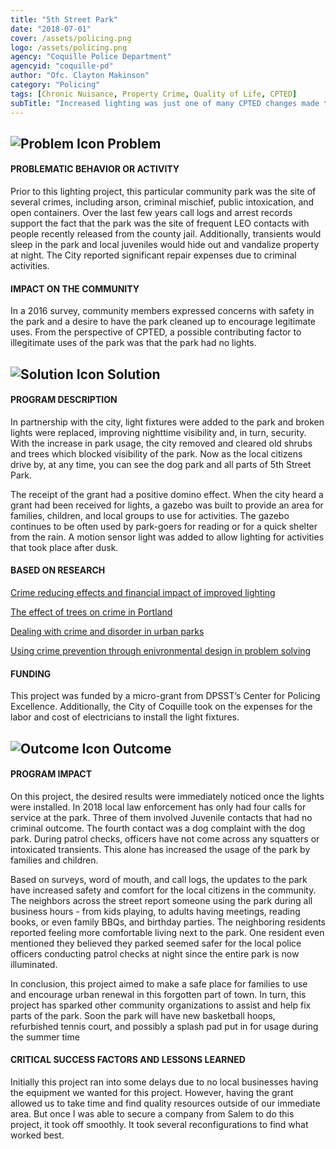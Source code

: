 ```yaml
---
title: "5th Street Park"
date: "2018-07-01"
cover: /assets/policing.png
logo: /assets/policing.png
agency: "Coquille Police Department"
agencyid: "coquille-pd"
author: "Ofc. Clayton Makinson"
category: "Policing"
tags: [Chronic Nuisance, Property Crime, Quality of Life, CPTED]
subTitle: "Increased lighting was just one of many CPTED changes made to decrease fear of crime and increase community use of a public park"
---
```

## ![Problem Icon](https://github.com/google/material-design-icons/raw/master/alert/1x_web/ic_error_outline_black_48dp.png "Problem") Problem

#### PROBLEMATIC BEHAVIOR OR ACTIVITY

Prior to this lighting project, this particular community park was the site of several crimes, including arson, criminal mischief, public intoxication, and open containers. Over the last few years call logs and arrest records support the fact that the park was the site of frequent LEO contacts with people recently released from the county jail. Additionally, transients would sleep in the park and local juveniles would hide out and vandalize property at night. The City reported significant repair expenses due to criminal activities.	

#### IMPACT ON THE COMMUNITY

In a 2016 survey, community members expressed concerns with safety in the park and a desire to have the park cleaned up to encourage legitimate uses. From the perspective of CPTED, a possible contributing factor to illegitimate uses of the park was that the park had no lights.

## ![Solution Icon](https://github.com/google/material-design-icons/raw/master/action/1x_web/ic_lightbulb_outline_black_48dp.png "Solution") Solution

#### PROGRAM DESCRIPTION

In partnership with the city, light fixtures were added to the park and broken lights were replaced, improving nighttime visibility and, in turn, security. With the increase in park usage, the city removed and cleared old shrubs and trees which blocked visibility of the park. Now as the local citizens drive by, at any time, you can see the dog park and all parts of 5th Street Park. 

The receipt of the grant had a positive domino effect. When the city heard a grant had been received for lights, a gazebo was built to provide an area for families, children, and local groups to use for activities. The gazebo continues to be often used by park-goers for reading or for a quick shelter from the rain.  A motion sensor light was added to allow lighting for activities that took place after dusk.

#### BASED ON RESEARCH

[Crime reducing effects and financial impact of improved lighting](https://www.oregonkb.com/crime-reducing-effects-and-financial-impact-pf-improved-lighting/)

[The effect of trees on crime in Portland](https://www.oregonkb.com/effect-of-trees-on-crime-in-portland/)

[Dealing with crime and disorder in urban parks](https://popcenter.asu.edu/content/dealing-crime-and-disorder-urban-parks-0)

[Using crime prevention through enivronmental design in problem solving](https://popcenter.asu.edu/content/using-cpted-problem-solving)

#### FUNDING

This project was funded by a micro-grant from DPSST’s Center for Policing Excellence. Additionally, the City of Coquille took on the expenses for the labor and cost of electricians to install the light fixtures.

## ![Outcome Icon](https://github.com/google/material-design-icons/raw/master/action/1x_web/ic_view_list_black_48dp.png "Outcome") Outcome

#### PROGRAM IMPACT

On this project, the desired results were immediately noticed once the lights were installed. In 2018 local law enforcement has only had four calls for service at the park. Three of them involved Juvenile contacts that had no criminal outcome. The fourth contact was a dog complaint with the dog park. During patrol checks, officers have not come across any squatters or intoxicated transients. This alone has increased the usage of the park by families and children.   

Based on surveys, word of mouth, and call logs, the updates to the park have increased safety and comfort for the local citizens in the community. The neighbors across the street report someone using the park during all business hours - from kids playing, to adults having meetings, reading books, or even family BBQs, and birthday parties. The neighboring residents reported feeling more comfortable living next to the park.  One resident even mentioned they believed they parked seemed safer for the local police officers conducting patrol checks at night since the entire park is now illuminated.  

In conclusion, this project aimed to make a safe place for families to use and encourage urban renewal in this forgotten part of town. In turn, this project has sparked other community organizations to assist and help fix parts of the park. Soon the park will have new basketball hoops, refurbished tennis court, and possibly a splash pad put in for usage during the summer time

#### CRITICAL SUCCESS FACTORS AND LESSONS LEARNED
Initially this project ran into some delays due to no local businesses having the equipment we wanted for this project. However, having the grant allowed us to take time and find quality resources outside of our immediate area. But once I was able to secure a company from Salem to do this project, it took off smoothly. It took several reconfigurations to find what worked best.
